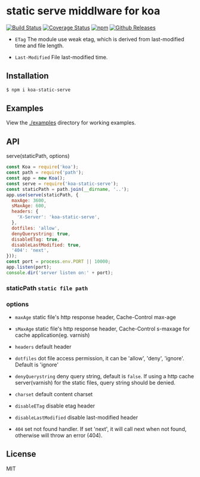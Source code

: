 # static serve middlware for koa

[![Build Status](https://travis-ci.org/vicanso/koa-static-serve.svg?style=flat-square)](https://travis-ci.org/vicanso/koa-static-serve)
[![Coverage Status](https://img.shields.io/coveralls/vicanso/koa-static-serve/master.svg?style=flat)](https://coveralls.io/r/vicanso/koa-static-serve?branch=master)
[![npm](http://img.shields.io/npm/v/koa-static-serve.svg?style=flat-square)](https://www.npmjs.org/package/koa-static-serve)
[![Github Releases](https://img.shields.io/npm/dm/koa-static-serve.svg?style=flat-square)](https://github.com/vicanso/koa-static-serve)

- `ETag` The module use weak etag, which is derived from last-modified time and file length. 

- `Last-Modified` File last-modified time.

## Installation

```bash
$ npm i koa-static-serve
```

## Examples
  
View the [./examples](examples) directory for working examples. 

## API

serve(staticPath, options)

```js
const Koa = require('koa');
const path = require('path');
const app = new Koa();
const serve = require('koa-static-serve');
const staticPath = path.join(__dirname, '..');
app.use(serve(staticPath, {
  maxAge: 3600,
  sMaxAge: 600,
  headers: {
    'X-Server': 'koa-static-serve',
  },
  dotfiles: 'allow',
  denyQuerystring: true,
  disableETag: true,
  disableLastModified: true,
  '404': 'next',
}));
const port = process.env.PORT || 10000;
app.listen(port);
console.dir('server listen on:' + port);
```

### staticPath `static file path`

### options

- `maxAge` static file's http response header, Cache-Control max-age

- `sMaxAge` static file's http response header, Cache-Control s-maxage for cache application(eg. varnish)

- `headers` default header

- `dotfiles` dot file access permission, it can be 'allow', 'deny', 'ignore'. Default is 'ignore'

- `denyQuerystring` deny query string, default is `false`. If using a http cache server(varnish) for the static files, query string should be denied. 

- `charset` default content charset

- `disableETag` disable etag header

- `disableLastModified` disable last-modified header

- `404` set not found handler. If set 'next', it will call next when not found, otherwise will throw an error (404).

## License

MIT
